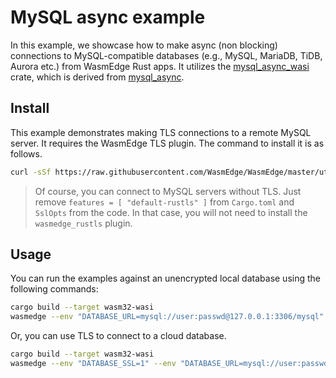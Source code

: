 # MySQL async example

In this example, we showcase how to make async (non blocking) connections to MySQL-compatible databases (e.g., MySQL, MariaDB, TiDB, Aurora etc.) from WasmEdge Rust apps. It utilizes the [mysql_async_wasi](https://github.com/WasmEdge/mysql_async_wasi) crate, which is derived from [mysql_async](https://github.com/blackbeam/mysql_async).

## Install

This example demonstrates making TLS connections to a remote MySQL server. It requires the WasmEdge TLS plugin. The command to install it is as follows.

```bash
curl -sSf https://raw.githubusercontent.com/WasmEdge/WasmEdge/master/utils/install.sh | bash -s -- --plugins wasmedge_rustls
```

> Of course, you can connect to MySQL servers without TLS. Just remove `features = [ "default-rustls" ]` from `Cargo.toml` and `SslOpts` from the code. In that case, you will not need to install the `wasmedge_rustls` plugin.

## Usage

You can run the examples against an unencrypted local database using the following commands:

```bash
cargo build --target wasm32-wasi
wasmedge --env "DATABASE_URL=mysql://user:passwd@127.0.0.1:3306/mysql" target/wasm32-wasi/debug/crud.wasm
```

Or, you can use TLS to connect to a cloud database.

```bash
cargo build --target wasm32-wasi
wasmedge --env "DATABASE_SSL=1" --env "DATABASE_URL=mysql://user:passwd@rds.azure.ipaddr:3306/mysql" target/wasm32-wasi/debug/crud.wasm
```

